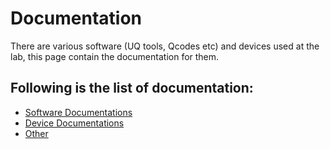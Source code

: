 # Documentation

There are various software (UQ tools, Qcodes etc) and devices used at the lab, this page contain the documentation for them.

## Following is the list of documentation:

* [Software Documentations](./sqdtoolz/readme.md)
* [Device Documentations](./devices/readme.md)
* [Other]()
